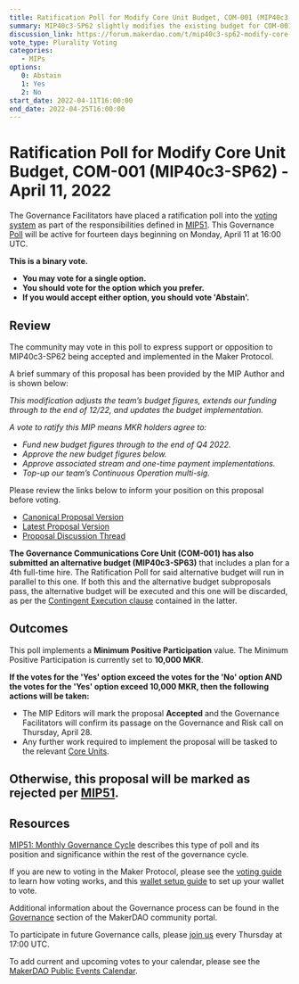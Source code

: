 ```yaml
---
title: Ratification Poll for Modify Core Unit Budget, COM-001 (MIP40c3-SP62) - April 11, 2022
summary: MIP40c3-SP62 slightly modifies the existing budget for COM-001 and extends funding to the end of December 2022.
discussion_link: https://forum.makerdao.com/t/mip40c3-sp62-modify-core-unit-budget-com-001/13724
vote_type: Plurality Voting
categories:
   - MIPs
options:
   0: Abstain
   1: Yes
   2: No
start_date: 2022-04-11T16:00:00
end_date: 2022-04-25T16:00:00
---
```

# Ratification Poll for Modify Core Unit Budget, COM-001 (MIP40c3-SP62) - April 11, 2022

The Governance Facilitators have placed a ratification poll into the [voting system](https://vote.makerdao.com/polling) as part of the responsibilities defined in [MIP51](https://mips.makerdao.com/mips/details/MIP51). This Governance [Poll](https://community-development.makerdao.com/en/learn/governance/on-chain-gov) will be active for fourteen days beginning on Monday, April 11 at 16:00 UTC.

**This is a binary vote.** 
- **You may vote for a single option.** 
- **You should vote for the option which you prefer.**
- **If you would accept either option, you should vote 'Abstain'.**

## Review

The community may vote in this poll to express support or opposition to MIP40c3-SP62 being accepted and implemented in the Maker Protocol.

A brief summary of this proposal has been provided by the MIP Author and is shown below:

*This modification adjusts the team’s budget figures, extends our funding through to the end of 12/22, and updates the budget implementation.*

*A vote to ratify this MIP means MKR holders agree to:*

- *Fund new budget figures through to the end of Q4 2022.*
- *Approve the new budget figures below.*
- *Approve associated stream and one-time payment implementations.*
- *Top-up our team’s Continuous Operation multi-sig.*

Please review the links below to inform your position on this proposal before voting.
* [Canonical Proposal Version](https://github.com/makerdao/mips/blob/a986f68a7eee495ea838d21f5f626a23fd94065b/MIP40/MIP40c3-Subproposals/MIP40c3-SP62.md)
* [Latest Proposal Version](https://mips.makerdao.com/mips/details/MIP40c3SP62)
* [Proposal Discussion Thread](https://forum.makerdao.com/t/mip40c3-sp62-modify-core-unit-budget-com-001/13724/1)

**The Governance Communications Core Unit (COM-001) has also submitted an alternative budget (MIP40c3-SP63)** that includes a plan for a 4th full-time hire. The Ratification Poll for said alternative budget will run in parallel to this one. If both this and the alternative budget subproposals pass, the alternative budget will be executed and this one will be discarded, as per the [Contingent Execution clause](https://github.com/makerdao/mips/blob/a986f68a7eee495ea838d21f5f626a23fd94065b/MIP40/MIP40c3-Subproposals/MIP40c3-SP62.md#contingent-execution) contained in the latter.

## Outcomes

This poll implements a **Minimum Positive Participation** value. The Minimum Positive Participation is currently set to **10,000 MKR**.

**If the votes for the 'Yes' option exceed the votes for the 'No' option AND the votes for the 'Yes' option exceed 10,000 MKR, then the following actions will be taken:**
* The MIP Editors will mark the proposal **Accepted** and the Governance Facilitators will confirm its passage on the Governance and Risk call on Thursday, April 28. 
* Any further work required to implement the proposal will be tasked to the relevant [Core Units](https://mips.makerdao.com/mips/details/MIP38#mip38c2-core-unit-state).

**Otherwise, this proposal will be marked as rejected per [MIP51](https://mips.makerdao.com/mips/details/MIP51#mip51c2-ratification-poll).**
---

## Resources

[MIP51: Monthly Governance Cycle](https://mips.makerdao.com/mips/details/MIP51) describes this type of poll and its position and significance within the rest of the governance cycle.

If you are new to voting in the Maker Protocol, please see the [voting guide](https://community-development.makerdao.com/en/learn/governance/how-voting-works/) to learn how voting works, and this [wallet setup guide](https://community-development.makerdao.com/en/learn/governance/voting-setup/) to set up your wallet to vote.

Additional information about the Governance process can be found in the [Governance](https://community-development.makerdao.com/en/learn/governance) section of the MakerDAO community portal.

To participate in future Governance calls, please [join us](https://github.com/makerdao/community/tree/master/governance/governance-and-risk-meetings) every Thursday at 17:00 UTC.

To add current and upcoming votes to your calendar, please see the [MakerDAO Public Events Calendar](https://calendar.google.com/calendar/embed?src=makerdao.com_3efhm2ghipksegl009ktniomdk%40group.calendar.google.com&ctz=UTC&mode=week&showCalendars=0&showPrint=0).
